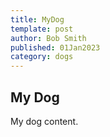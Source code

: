```yaml
---
title: MyDog
template: post
author: Bob Smith
published: 01Jan2023
category: dogs
---
```


## My Dog

My dog content. 